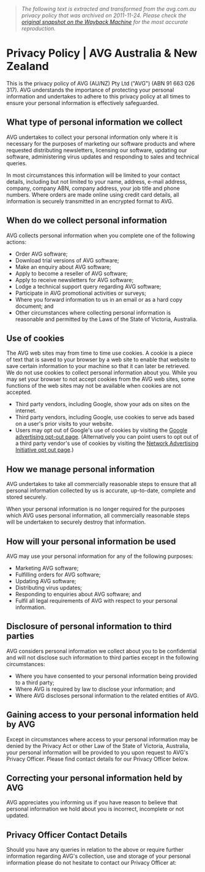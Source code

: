 > *The following text is extracted and transformed from the avg.com.au privacy policy that was archived on 2011-11-24. Please check the [original snapshot on the Wayback Machine](https://web.archive.org/web/20111124020534id_/http%3A//www.avg.com.au/site/privacy) for the most accurate reproduction.*

# Privacy Policy | AVG Australia & New Zealand

This is the privacy policy of AVG (AU/NZ) Pty Ltd ("AVG") (ABN 91 663 026 317). AVG understands the importance of protecting your personal information and undertakes to adhere to this privacy policy at all times to ensure your personal information is effectively safeguarded.

## What type of personal information we collect

AVG undertakes to collect your personal information only where it is necessary for the purposes of marketing our software products and where requested distributing newsletters, licensing our software, updating our software, administering virus updates and responding to sales and technical queries.

In most circumstances this information will be limited to your contact details, including but not limited to your name, address, e-mail address, company, company ABN, company address, your job title and phone numbers. Where orders are made online using credit card details, all information is securely transmitted in an encrypted format to AVG.

## When do we collect personal information

AVG collects personal information when you complete one of the following actions:

  * Order AVG software;
  * Download trial versions of AVG software;
  * Make an enquiry about AVG software;
  * Apply to become a reseller of AVG software;
  * Apply to receive newsletters for AVG software;
  * Lodge a technical support query regarding AVG software;
  * Participate in AVG promotional activities or surveys;
  * Where you forward information to us in an email or as a hard copy document; and
  * Other circumstances where collecting personal information is reasonable and permitted by the Laws of the State of Victoria, Australia.



## Use of cookies

The AVG web sites may from time to time use cookies. A cookie is a piece of text that is saved to your browser by a web site to enable that website to save certain information to your machine so that it can later be retrieved. We do not use cookies to collect personal information about you. While you may set your browser to not accept cookies from the AVG web sites, some functions of the web sites may not be available when cookies are not accepted.

  * Third party vendors, including Google, show your ads on sites on the internet.
  * Third party vendors, including Google, use cookies to serve ads based on a user's prior visits to your website. 
  * Users may opt out of Google's use of cookies by visiting the [Google advertising opt-out page](http://www.google.com/privacy_ads.html). (Alternatively you can point users to opt out of a third party vendor's use of cookies by visiting the [Network Advertising Initiative opt out page](http://www.networkadvertising.org/managing/opt_out.asp).)



## How we manage personal information

AVG undertakes to take all commercially reasonable steps to ensure that all personal information collected by us is accurate, up-to-date, complete and stored securely.

When your personal information is no longer required for the purposes which AVG uses personal information, all commercially reasonable steps will be undertaken to securely destroy that information.

## How will your personal information be used

AVG may use your personal information for any of the following purposes:

  * Marketing AVG software;
  * Fulfilling orders for AVG software;
  * Updating AVG software;
  * Distributing virus updates;
  * Responding to enquiries about AVG software; and
  * Fulfil all legal requirements of AVG with respect to your personal information.



## Disclosure of personal information to third parties

AVG considers personal information we collect about you to be confidential and will not disclose such information to third parties except in the following circumstances:

  * Where you have consented to your personal information being provided to a third party;
  * Where AVG is required by law to disclose your information; and
  * Where AVG discloses personal information to the related entities of AVG.



## Gaining access to your personal information held by AVG

Except in circumstances where access to your personal information may be denied by the Privacy Act or other Law of the State of Victoria, Australia, your personal information will be provided to you upon request to AVG's Privacy Officer. Please find contact details for our Privacy Officer below.

## Correcting your personal information held by AVG

AVG appreciates you informing us if you have reason to believe that personal information we hold about you is incorrect, incomplete or not updated.

## Privacy Officer Contact Details

Should you have any queries in relation to the above or require further information regarding AVG's collection, use and storage of your personal information please do not hesitate to contact our Privacy Officer at:

> 

